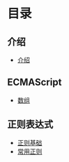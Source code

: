 # 目录

## 介绍

- [介绍](/INTRO.md)

## ECMAScript

- [数组](base/array.md)

## 正则表达式

- [正则基础](regexp/base.md)
- [常用正则](regexp/common.md)
